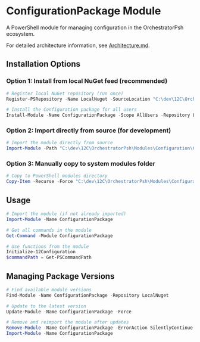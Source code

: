 # ConfigurationPackage Module

A PowerShell module for managing configuration in the OrchestratorPsh ecosystem.

For detailed architecture information, see [Architecture.md](./Architecture.md).

## Installation Options

### Option 1: Install from local NuGet feed (recommended)

```powershell
# Register local NuGet repository (run once)
Register-PSRepository -Name LocalNuget -SourceLocation "C:\dev\12C\OrchestratorPsh\Output" -InstallationPolicy Trusted

# Install the Configuration package for all users
Install-Module -Name ConfigurationPackage -Scope AllUsers -Repository LocalNuget -Force
```

### Option 2: Import directly from source (for development)

```powershell
# Import the module directly from source
Import-Module -Path "C:\dev\12C\OrchestratorPsh\Modules\Configuration\ConfigurationPackage\ConfigurationPackage.psd1" -Force
```

### Option 3: Manually copy to system modules folder

```powershell
# Copy to PowerShell modules directory
Copy-Item -Recurse -Force "C:\dev\12C\OrchestratorPsh\Modules\Configuration" "C:\Program Files\PowerShell\Modules\ConfigurationPackage"
```

## Usage

```powershell
# Import the module (if not already imported)
Import-Module -Name ConfigurationPackage

# Get all commands in the module
Get-Command -Module ConfigurationPackage

# Use functions from the module
Initialize-12Configuration
$commandPath = Get-PSCommandPath
```

## Managing Package Versions

```powershell
# Find available module versions
Find-Module -Name ConfigurationPackage -Repository LocalNuget

# Update to the latest version
Update-Module -Name ConfigurationPackage -Force

# Remove and reimport the module after updates
Remove-Module -Name ConfigurationPackage -ErrorAction SilentlyContinue
Import-Module -Name ConfigurationPackage
```
